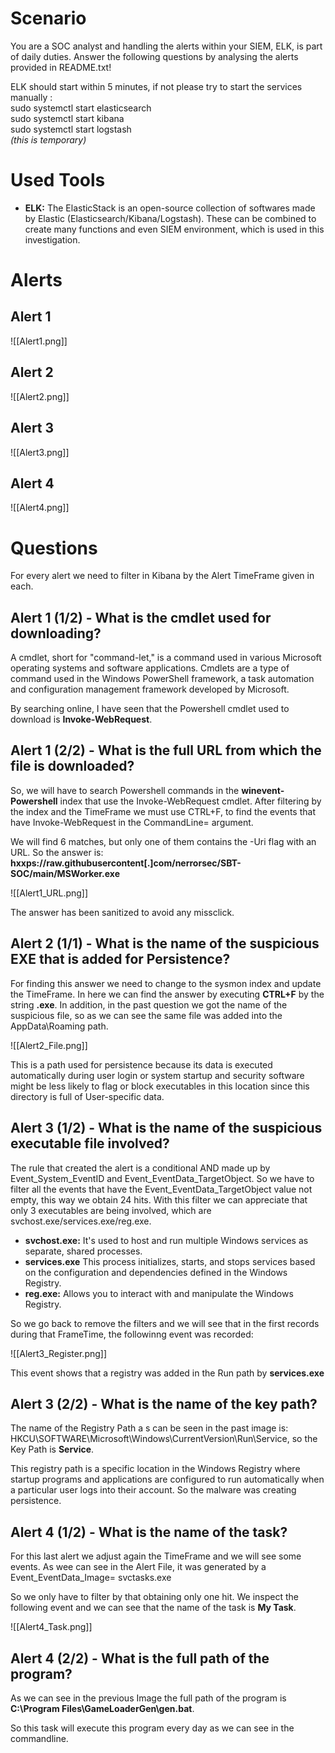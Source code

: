 # Scenario

You are a SOC analyst and handling the alerts within your SIEM, ELK, is part of daily duties. Answer the following questions by analysing the alerts provided in README.txt!  
  
ELK should start within 5 minutes, if not please try to start the services manually :  
sudo systemctl start elasticsearch  
sudo systemctl start kibana  
sudo systemctl start logstash  
_(this is temporary)_

# Used Tools

- **ELK:** The ElasticStack is an open-source collection of softwares made by Elastic (Elasticsearch/Kibana/Logstash). These can be combined to create many functions and even SIEM environment, which is used in this investigation.

# Alerts

## Alert 1

![[Alert1.png]]

## Alert 2

![[Alert2.png]]

## Alert 3

![[Alert3.png]]

## Alert 4

![[Alert4.png]]

# Questions

For every alert we need to filter in Kibana by the Alert TimeFrame given in each.

## Alert 1 (1/2) - What is the cmdlet used for downloading?

A cmdlet, short for "command-let," is a command used in various Microsoft operating systems and software applications. Cmdlets are a type of command used in the Windows PowerShell framework, a task automation and configuration management framework developed by Microsoft.

By searching online, I have seen that the Powershell cmdlet used to download is **Invoke-WebRequest**.

## Alert 1 (2/2) - What is the full URL from which the file is downloaded?

So, we will have to search Powershell commands in the **winevent-Powershell** index that use the Invoke-WebRequest cmdlet. After filtering by the index and the TimeFrame we must use CTRL+F, to find the events that have Invoke-WebRequest in the CommandLine= argument. 

We will find 6 matches, but only one of them contains the -Uri flag with an URL. So the answer is: **hxxps://raw.githubusercontent[.]com/nerrorsec/SBT-SOC/main/MSWorker.exe**

![[Alert1_URL.png]]

The answer has been sanitized to avoid any missclick.

## Alert 2 (1/1) - What is the name of the suspicious EXE that is added for Persistence?

For finding this answer we need to change to the sysmon index and update the TimeFrame. In here we can find the answer by executing **CTRL+F** by the string **.exe**. In addition, in the past question we got the name of the suspicious file, so as we can see the same file was added into the AppData\Roaming path.

![[Alert2_File.png]]

This is a path used for persistence because its data is executed automatically during user login or system startup and security software might be less likely to flag or block executables in this location since this directory is full of User-specific data.

## Alert 3 (1/2) - What is the name of the suspicious executable file involved?

The rule that created the alert is a conditional AND made up by Event_System_EventID and Event_EventData_TargetObject. So we have to filter all the events that have the Event_EventData_TargetObject value not empty, this way we obtain 24 hits. With this filter we can appreciate that only 3 executables are being involved, which are svchost.exe/services.exe/reg.exe. 

- **svchost.exe:** It's used to host and run multiple Windows services as separate, shared processes. 
- **services.exe** This process initializes, starts, and stops services based on the configuration and dependencies defined in the Windows Registry.
- **reg.exe:** Allows you to interact with and manipulate the Windows Registry.

So we go back to remove the filters and we will see that in the first records during that FrameTime, the followinng event was recorded:

![[Alert3_Register.png]]

This event shows that a registry was added in the Run path by **services.exe**

## Alert 3 (2/2) - What is the name of the key path?

The name of the Registry Path a s can be seen in the past image is: HKCU\\SOFTWARE\\Microsoft\\Windows\\CurrentVersion\\Run\\Service, so the Key Path is **Service**. 

This registry path is a specific location in the Windows Registry where startup programs and applications are configured to run automatically when a particular user logs into their account. So the malware was creating persistence. 

## Alert 4 (1/2) - What is the name of the task?

For this last alert we adjust again the TimeFrame and we will see some events. As wee can see in the Alert File, it was generated by a Event_EventData_Image= svctasks.exe

So we only have to filter by that obtaining only one hit. We inspect the following event and we can see that the name of the task is **My Task**.

![[Alert4_Task.png]]
## Alert 4 (2/2) - What is the full path of the program?

As we can see in the previous Image the full path of the program is **C:\\Program Files\\GameLoaderGen\gen.bat**.

So this task will execute this program every day as we can see in the commandline. 